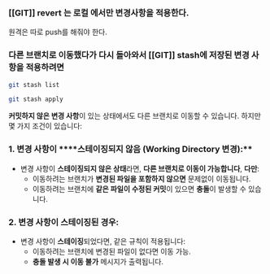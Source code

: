 ### [[GIT]]  revert 는 로컬 에서만 변경사항을 적용한다.

원격은 따로 push를 해줘야 한다.

### 다른 브랜치로 이동했다가 다시 돌아와서 **[[GIT]] stash**에 저장된 변경 사항을 적용하려면

```bash
git stash list
```

```bash
git stash apply
```

**커밋하지 않은 변경 사항**이 있는 상태에서도 다른 브랜치로 이동할 수 있습니다. 하지만 몇 가지 조건이 있습니다:

### **1. 변경 사항이 ****스테이징**되지 않음 (Working Directory 변경):**

- 변경 사항이 **스테이징되지 않은 상태**라면, **다른 브랜치로 이동이 가능합니다**, **다만**:
    - 이동하려는 브랜치가 **변경된 파일을 포함하지 않으면** 문제없이 이동됩니다.
    - 이동하려는 브랜치에 **같은 파일이 수정된 커밋**이 있으면 **충돌**이 발생할 수 있습니다.

### **2. 변경 사항이 **스테이징**된 경우:**

- 변경 사항이 **스테이징**되었다면, 같은 규칙이 적용됩니다:
    - 이동하려는 브랜치에 변경된 파일이 없다면 이동 가능.
    - **충돌 발생 시 이동 불가** 메시지가 출력됩니다.